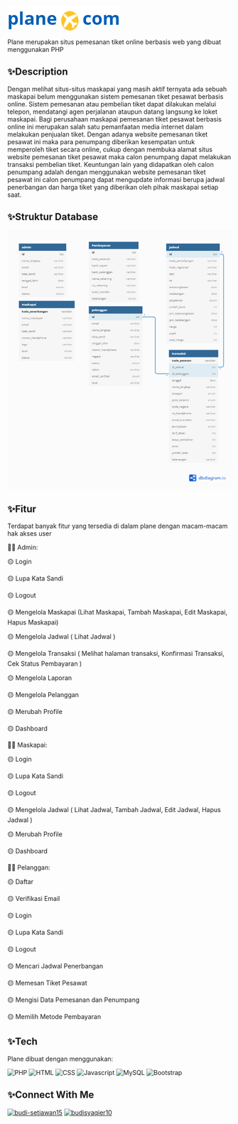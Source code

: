 ![Logo](assets/images/logo/logo.png)

Plane merupakan situs pemesanan tiket online berbasis web yang dibuat menggunakan PHP

## ✨Description
Dengan melihat situs-situs maskapai yang masih aktif ternyata ada sebuah maskapai belum menggunakan sistem pemesanan tiket pesawat berbasis online. Sistem pemesanan atau pembelian tiket dapat dilakukan melalui telepon, mendatangi agen perjalanan ataupun datang langsung ke loket maskapai. Bagi perusahaan maskapai pemesanan tiket pesawat berbasis online ini merupakan salah satu pemanfaatan media internet dalam melakukan penjualan tiket. Dengan adanya website pemesanan tiket pesawat ini maka para penumpang diberikan kesempatan untuk memperoleh tiket secara online, cukup dengan membuka alamat situs website pemesanan tiket pesawat maka calon penumpang dapat melakukan transaksi pembelian tiket.
Keuntungan lain yang didapatkan oleh calon penumpang adalah dengan menggunakan website pemesanan tiket pesawat ini calon penumpang dapat mengupdate informasi berupa jadwal penerbangan dan harga tiket yang diberikan oleh pihak maskapai setiap saat.

## ✨Struktur Database
![Struktur Database](assets/images/struktur-database.png)


## ✨Fitur

Terdapat banyak fitur yang tersedia di dalam plane dengan macam-macam hak akses user

👨‍🎓 Admin: 

🟡 Login

🟡 Lupa Kata Sandi

🟡 Logout

🟡 Mengelola Maskapai (Lihat Maskapai, Tambah Maskapai, Edit Maskapai, Hapus Maskapai)

🟡 Mengelola Jadwal ( Lihat Jadwal ) 

🟡 Mengelola Transaksi ( Melihat halaman transaksi, Konfirmasi Transaksi, Cek Status Pembayaran ) 

🟡 Mengelola Laporan

🟡 Mengelola Pelanggan

🟡 Merubah Profile

🟡 Dashboard


👨‍🎓 Maskapai:

🟡 Login

🟡 Lupa Kata Sandi

🟡 Logout

🟡 Mengelola Jadwal ( Lihat Jadwal, Tambah Jadwal, Edit Jadwal, Hapus Jadwal ) 

🟡 Merubah Profile

🟡 Dashboard


👨‍🎓 Pelanggan:

🟡 Daftar

🟡 Verifikasi Email

🟡 Login

🟡 Lupa Kata Sandi

🟡 Logout

🟡 Mencari Jadwal Penerbangan

🟡 Memesan Tiket Pesawat

🟡 Mengisi Data Pemesanan dan Penumpang

🟡 Memilih Metode Pembayaran


## ✨Tech
Plane dibuat dengan menggunakan: 

![PHP](https://img.shields.io/badge/-PHP-yellow)
![HTML](https://img.shields.io/badge/-HTML-yellow)
![CSS](https://img.shields.io/badge/-CSS-yellow)
![Javascript](https://img.shields.io/badge/-JAVASCRIPT-yellow)
![MySQL](https://img.shields.io/badge/-MYSQL-yellow)
![Bootstrap](https://img.shields.io/badge/-BOOTSTRAP-yellow)

## ✨Connect With Me

<p align="left">
<a href="https://linkedin.com/in/budi-setiawan15" target="blank"><img align="center" src="https://raw.githubusercontent.com/rahuldkjain/github-profile-readme-generator/master/src/images/icons/Social/linked-in-alt.svg" alt="budi-setiawan15" height="30" width="40" /></a>
<a href="https://instagram.com/budisyaqier10" target="blank"><img align="center" src="https://raw.githubusercontent.com/rahuldkjain/github-profile-readme-generator/master/src/images/icons/Social/instagram.svg" alt="budisyaqier10" height="30" width="40" /></a>
</p>
